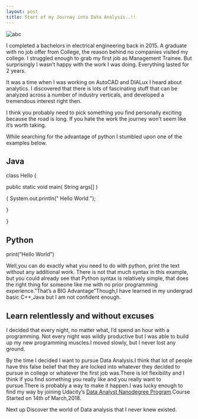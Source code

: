```yaml
---
layout: post
title: Start of my Journey into Data Analysis..!!
---
```


![abc](https://image.ibb.co/d6Cp9T/1_By1_Z2ku_DX18o_NCo_Tnca_Tfw.png)

I completed a bachelors in electrical engineering back in 2015. A graduate with no job offer from College, the reason behind no companies visited my college. I struggled enough to grab my first job as Management Trainee. But surprisingly I wasn’t happy with the work I was doing. Everything lasted for 2 years.

It was a time when I was working on AutoCAD and DIALux I heard about analytics. I discovered that there is lots of fascinating stuff that can be analyzed across a number of industry verticals, and developed a tremendous interest right then.

I think you probably need to pick something you find personally exciting because the road is long. If you hate the work the journey won’t seem like it’s worth taking.

While searching for the advantage of python I stumbled upon one of the examples below.

## Java
class Hello 
{
  
  public static void main( String args[] ) 
  
  {
     System.out.println(" Hello World ");
  
  }
  
 }


## Python
print("Hello World")

Well,you can do exactly what you need to do with python, print the text without any additional work. There is not that much syntax in this example, but you could already see that Python syntax is relatively simple, that does the right thing  for someone like me with no prior programming experience.”That’s a BIG Advantage”Though,I have learned in my undergrad basic C++,Java but I am not confident enough.

## Learn relentlessly and without excuses
I decided that every night, no matter what, I’d spend an hour with a programming. Not every night was wildly productive but I was able to  build up my new programming muscles.I moved slowly, but I never lost any ground.

By the time I decided I want to pursue Data Analysis.I think that lot of people have this false belief that they are locked into whatever they decided to pursue in college or whatever the first job was.There is lot flexibility and I think if you find something you really like and you really want to pursue.There is probably a way to make it happen.I was lucky enough to find my way by joining Udacity’s [Data Analyst Nanodegree Program](https://in.udacity.com/).Course Started on 14th of March,2018.

Next up Discover the world of Data analysis that I never knew existed.



